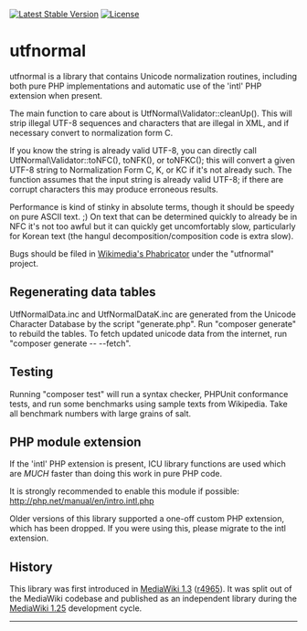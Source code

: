 [![Latest Stable Version](https://poser.pugx.org/wikimedia/utfnormal/v/stable.svg)](https://packagist.org/packages/wikimedia/utfnormal) [![License](https://poser.pugx.org/wikimedia/utfnormal/license.svg)](https://packagist.org/packages/wikimedia/utfnormal)

utfnormal
=========

utfnormal is a library that contains Unicode normalization routines, including
both pure PHP implementations and automatic use of the 'intl' PHP extension when
 present.

The main function to care about is UtfNormal\Validator::cleanUp(). This will
strip illegal UTF-8 sequences and characters that are illegal in XML, and
if necessary convert to normalization form C.

If you know the string is already valid UTF-8, you can directly call
UtfNormal\Validator::toNFC(), toNFK(), or toNFKC(); this will convert a given
UTF-8 string to Normalization Form C, K, or KC if it's not already such.
The function assumes that the input string is already valid UTF-8; if there
are corrupt characters this may produce erroneous results.

Performance is kind of stinky in absolute terms, though it should be speedy
on pure ASCII text. ;) On text that can be determined quickly to already be
in NFC it's not too awful but it can quickly get uncomfortably slow,
particularly for Korean text (the hangul decomposition/composition code is
extra slow).

Bugs should be filed in [Wikimedia's Phabricator] under the "utfnormal" project.


Regenerating data tables
------------------------
UtfNormalData.inc and UtfNormalDataK.inc are generated from the Unicode
Character Database by the script "generate.php". Run "composer generate"
to rebuild the tables. To fetch updated unicode data from the internet,
run "composer generate -- --fetch".


Testing
-------

Running "composer test" will run a syntax checker, PHPUnit conformance tests,
and run some benchmarks using sample texts from Wikipedia. Take all benchmark
numbers with large grains of salt.


PHP module extension
--------------------

If the 'intl' PHP extension is present, ICU library functions are used which
are *MUCH* faster than doing this work in pure PHP code.

It is strongly recommended to enable this module if possible:
http://php.net/manual/en/intro.intl.php

Older versions of this library supported a one-off custom PHP extension,
which has been dropped. If you were using this, please migrate to the
intl extension.


History
-------
This library was first introduced in [MediaWiki 1.3][] ([r4965]). It was
split out of the MediaWiki codebase and published as an independent library
during the [MediaWiki 1.25][] development cycle.

---
[Wikimedia's Phabricator]: https://phabricator.wikimedia.org/maniphest/task/create/?projects=utfnormal
[MediaWiki 1.3]: https://www.mediawiki.org/wiki/MediaWiki_1.3
[r4965]: https://www.mediawiki.org/wiki/Special:Code/MediaWiki/4965
[MediaWiki 1.25]: https://www.mediawiki.org/wiki/MediaWiki_1.25
